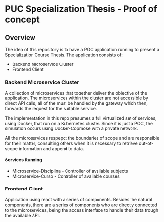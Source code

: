 # PUC Specialization Thesis - Proof of concept

## Overview
The idea of this repository is to have a POC application running to present a Specialization Course Thesis.
The application consists of:
- Backend Microservice Cluster
- Frontend Client

### Backend Microservice Cluster
A collection of microservices that together deliver the objective of the application.
The microservices within the cluster are not accessible by direct API calls, all of the must be handled by the gateway which then, forwards the request for the suitable service.

The implementation in this repo presumes a full virtualized set of services, using Docker, that run on a Kubernetes cluster. Since it is just a POC, the simulation occurs using Docker-Copmose with a private network.

All the microservices respepct the boundaries of scope and are responsible for their matter, consulting others when it is necessary to retrieve out-ot-scope information and append to data.

#### Services Running
- Microservice-Disciplina - Controller of available subjects
- Microservice-Curso - Controller of available courses

### Frontend Client
Application using react with a series of components. Besides the natural components, there are a series of components who are directly connected to the microservices, being the access interface to handle their data trough the available API.
